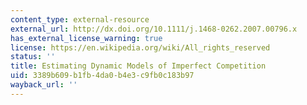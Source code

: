```yaml
---
content_type: external-resource
external_url: http://dx.doi.org/10.1111/j.1468-0262.2007.00796.x
has_external_license_warning: true
license: https://en.wikipedia.org/wiki/All_rights_reserved
status: ''
title: Estimating Dynamic Models of Imperfect Competition
uid: 3389b609-b1fb-4da0-b4e3-c9fb0c183b97
wayback_url: ''
---
```

